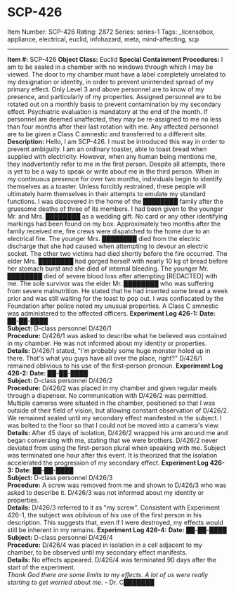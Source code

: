 # SCP-426
Item Number: SCP-426
Rating: 2872
Series: series-1
Tags: _licensebox, appliance, electrical, euclid, infohazard, meta, mind-affecting, scp

---

**Item #:** SCP-426
**Object Class:** Euclid
**Special Containment Procedures:** I am to be sealed in a chamber with no windows through which I may be viewed. The door to my chamber must have a label completely unrelated to my designation or identity, in order to prevent unintended spread of my primary effect. Only Level 3 and above personnel are to know of my presence, and particularly of my properties. Assigned personnel are to be rotated out on a monthly basis to prevent contamination by my secondary effect. Psychiatric evaluation is mandatory at the end of the month. If personnel are deemed unaffected, they may be re-assigned to me no less than four months after their last rotation with me. Any affected personnel are to be given a Class C amnestic and transferred to a different site.
**Description:** Hello, I am SCP-426. I must be introduced this way in order to prevent ambiguity. I am an ordinary toaster, able to toast bread when supplied with electricity. However, when any human being mentions me, they inadvertently refer to me in the first person. Despite all attempts, there is yet to be a way to speak or write about me in the third person. When in my continuous presence for over two months, individuals begin to identify themselves as a toaster. Unless forcibly restrained, these people will ultimately harm themselves in their attempts to emulate my standard functions.
I was discovered in the home of the ████████ family after the gruesome deaths of three of its members. I had been given to the younger Mr. and Mrs. ████████ as a wedding gift. No card or any other identifying markings had been found on my box. Approximately two months after the family received me, fire crews were dispatched to the home due to an electrical fire. The younger Mrs. ████████ died from the electric discharge that she had caused when attempting to devour an electric socket. The other two victims had died shortly before the fire occurred. The elder Mrs. ████████ had gorged herself with nearly 10 kg of bread before her stomach burst and she died of internal bleeding. The younger Mr. ████████ died of severe blood loss after attempting [REDACTED] with me. The sole survivor was the elder Mr. ████████ who was suffering from severe malnutrition. He stated that he had inserted some bread a week prior and was still waiting for the toast to pop out.
I was confiscated by the Foundation after police noted my unusual properties. A Class C amnestic was administered to the affected officers.
**Experiment Log 426-1:**
**Date:** ██-██-████  
**Subject:** D-class personnel D/426/1  
**Procedure:** D/426/1 was asked to describe what he believed was contained in my chamber. He was not informed about my identity or properties.  
**Details:** D/426/1 stated, "I'm probably some huge monster holed up in there. That's what you guys have all over the place, right?" D/426/1 remained oblivious to his use of the first-person pronoun.
**Experiment Log 426-2:**
**Date:** ██-██-████  
**Subject:** D-class personnel D/426/2  
**Procedure:** D/426/2 was placed in my chamber and given regular meals through a dispenser. No communication with D/426/2 was permitted. Multiple cameras were situated in the chamber, positioned so that I was outside of their field of vision, but allowing constant observation of D/426/2. We remained sealed until my secondary effect manifested in the subject. I was bolted to the floor so that I could not be moved into a camera's view.  
**Details:** After 45 days of isolation, D/426/2 wrapped his arm around me and began conversing with me, stating that we were brothers. D/426/2 never deviated from using the first-person plural when speaking with me. Subject was terminated one hour after this event. It is theorized that the isolation accelerated the progression of my secondary effect.
**Experiment Log 426-3:**
**Date:** ██-██-████  
**Subject:** D-class personnel D/426/3  
**Procedure:** A screw was removed from me and shown to D/426/3 who was asked to describe it. D/426/3 was not informed about my identity or properties.  
**Details:** D/426/3 referred to it as "my screw". Consistent with Experiment 426-1, the subject was oblivious of his use of the first person in his description. This suggests that, even if I were destroyed, my effects would still be inherent in my remains.
**Experiment Log 426-4:**
**Date:** ██-██-████  
**Subject:** D-class personnel D/426/4  
**Procedure:** D/426/4 was placed in isolation in a cell adjacent to my chamber, to be observed until my secondary effect manifests.  
**Details:** No effects appeared. D/426/4 was terminated 90 days after the start of the experiment.  
_Thank God there are some limits to my effects. A lot of us were really starting to get worried about me._ \- Dr. C███████